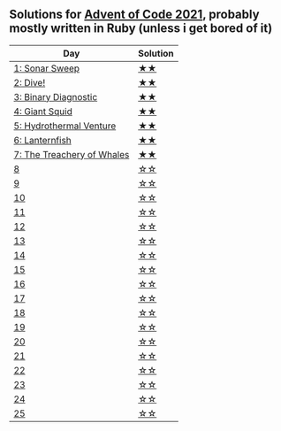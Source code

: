 ## Solutions for [Advent of Code 2021](https://adventofcode.com/2021/day/1), probably mostly written in Ruby (unless i get bored of it)

| Day                                                               | Solution |
| ----------------------------------------------------------------- | -------- |
| [1: Sonar Sweep](https://adventofcode.com/2021/day/1)             | [★★](1)  |
| [2: Dive!](https://adventofcode.com/2021/day/2)                   | [★★](2)  |
| [3: Binary Diagnostic](https://adventofcode.com/2021/day/3)       | [★★](3)  |
| [4: Giant Squid](https://adventofcode.com/2021/day/4)             | [★★](4)  |
| [5: Hydrothermal Venture](https://adventofcode.com/2021/day/5)    | [★★](5)  |
| [6: Lanternfish](https://adventofcode.com/2021/day/6)             | [★★](6)  |
| [7: The Treachery of Whales](https://adventofcode.com/2021/day/7) | [★★](7)  |
| [8](https://adventofcode.com/2021/day/8)                          | [☆☆](8)  |
| [9](https://adventofcode.com/2021/day/9)                          | [☆☆](9)  |
| [10](https://adventofcode.com/2021/day/10)                        | [☆☆](10) |
| [11](https://adventofcode.com/2021/day/11)                        | [☆☆](11) |
| [12](https://adventofcode.com/2021/day/12)                        | [☆☆](12) |
| [13](https://adventofcode.com/2021/day/13)                        | [☆☆](13) |
| [14](https://adventofcode.com/2021/day/14)                        | [☆☆](14) |
| [15](https://adventofcode.com/2021/day/15)                        | [☆☆](15) |
| [16](https://adventofcode.com/2021/day/16)                        | [☆☆](16) |
| [17](https://adventofcode.com/2021/day/17)                        | [☆☆](17) |
| [18](https://adventofcode.com/2021/day/18)                        | [☆☆](18) |
| [19](https://adventofcode.com/2021/day/19)                        | [☆☆](19) |
| [20](https://adventofcode.com/2021/day/20)                        | [☆☆](20) |
| [21](https://adventofcode.com/2021/day/21)                        | [☆☆](21) |
| [22](https://adventofcode.com/2021/day/22)                        | [☆☆](22) |
| [23](https://adventofcode.com/2021/day/23)                        | [☆☆](23) |
| [24](https://adventofcode.com/2021/day/24)                        | [☆☆](24) |
| [25](https://adventofcode.com/2021/day/25)                        | [☆☆](25) |